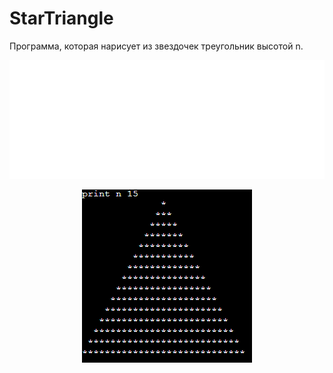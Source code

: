 # StarTriangle
Программа, которая нарисует из звездочек треугольник высотой n.
<p align="center">
     <img src="https://github.com/feuille01/StarTriangle/blob/main/download.gif" height="190"/>
</p>

<p align="center">
     <img src="https://github.com/feuille01/StarTriangle/blob/main/2.png" />
</p>
